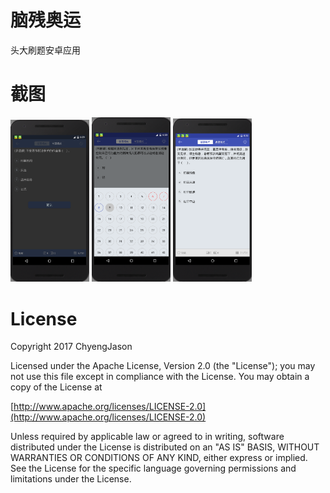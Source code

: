 # 脑残奥运
头大刷题安卓应用

# 截图
<img src="/picture/1.png" width="25%" height="25%" style="max-width:100%;"><img>
<img src="/picture/2.png" width="25%" height="25%" style="max-width:100%;"><img>
<img src="/picture/3.png" width="25%" height="25%" style="max-width:100%;"><img>

# License

Copyright 2017 ChyengJason

Licensed under the Apache License, Version 2.0 (the "License"); you may not use this file except in compliance with the License. You may obtain a copy of the License at

[http://www.apache.org/licenses/LICENSE-2.0](http://www.apache.org/licenses/LICENSE-2.0)

Unless required by applicable law or agreed to in writing, software distributed under the License is distributed on an "AS IS" BASIS, WITHOUT WARRANTIES OR CONDITIONS OF ANY KIND, either express or implied. See the License for the specific language governing permissions and limitations under the License.
